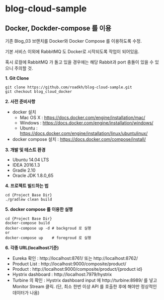 # blog-cloud-sample

## Docker, Dockder-compose 를 이용

기존 Blog_03 브랜치를 Docker와 Docker Compose 를 이용하도록 수정.

기본 서비스 이외에 RabbitMQ 도 Docker로 시작되도록 작업이 되어있음.

혹시 로컬에 RabbitMQ 가 돌고 있을 경우에는 해당 Rabbit과 port 충돌이 있을 수 있으니 주의할 것.


**1. Git Clone**

```
git clone https://github.com/roadkh/blog-cloud-sample.git
git checkout blog_cloud_docker
```

**2. 사전 준비사항**
- docker 설치
	- Mac OS X : https://docs.docker.com/engine/installation/mac/
	- Windows : https://docs.docker.com/engine/installation/windows/
	- Ubuntu : https://docs.docker.com/engine/installation/linux/ubuntulinux/
- docker compose 설치 : https://docs.docker.com/compose/install/ 

**3. 개발 및 테스트 환경**
- Ubuntu 14.04 LTS
- IDEA 2016.1.3
- Gradle 2.10
- Oracle JDK 1.8.0_65


**4. 프로젝트 빌드하는 법**

```
cd {Project Base Dir} 
./gradlew clean build
```

**5. docker compose 를 이용한 실행**

```
cd {Project Base Dir}
docker-compose build
docker-compose up -d # backgroud 로 실행
or
docker-compose up    # foregroud 로 실행
```

**6. 각종 URL(localhost기준)**

- Eureka 확인 : http://localhost:8761/ 또는 http://localhost:8762/
- Product List : http://localhost:9000/composite/product/
- Product : http://localhost:9000/composite/product/{product id}
- Hystrix dashboard : http://localhost:7979/hystrix
- Turbine 의 확인 : Hystrix dashboard input 에 http://turbine:8989/ 를 넣고 Monitor Stream 클릭. (단, 최소 한번 이상 API 를 호출한 후에 해야만 정상적인 데이터가 나옴)
